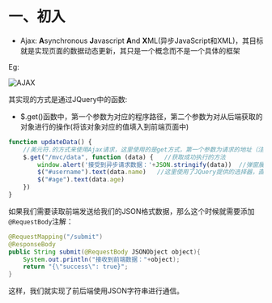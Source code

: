 # 一、初入

- Ajax: **A**synchronous **J**avascript **A**nd **X**ML(异步JavaScript和XML)，其目标就是实现页面的数据动态更新，其只是一个概念而不是一个具体的框架

Eg:

![AJAX](https://www.runoob.com/wp-content/uploads/2013/09/ajax-yl.png)



其实现的方式是通过JQuery中的函数:

- $.get()函数中，第一个参数为对应的程序路径，第二个参数为对从后端获取的对象进行的操作(将该对象对应的值填入到前端页面中)

```javascript
function updateData() {
    //美元符.的方式来使用Ajax请求，这里使用的是get方式，第一个参数为请求的地址（注意需要带上Web应用程序名称），第二个参数为成功获取到数据的方法，data就是返回的数据内容
  	$.get("/mvc/data", function (data) {   //获取成功执行的方法
        window.alert('接受到异步请求数据：'+JSON.stringify(data))  //弹窗展示数据
        $("#username").text(data.name)   //这里使用了JQuery提供的选择器，直接选择id为username的元素，更新数据
        $("#age").text(data.age)
    })
}
```



如果我们需要读取前端发送给我们的JSON格式数据，那么这个时候就需要添加`@RequestBody`注解：

```java
@RequestMapping("/submit")
@ResponseBody
public String submit(@RequestBody JSONObject object){
    System.out.println("接收到前端数据："+object);
    return "{\"success\": true}";
}
```

这样，我们就实现了前后端使用JSON字符串进行通信。























